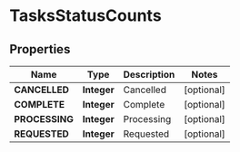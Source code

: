 
# TasksStatusCounts

## Properties
Name | Type | Description | Notes
------------ | ------------- | ------------- | -------------
**CANCELLED** | **Integer** | Cancelled |  [optional]
**COMPLETE** | **Integer** | Complete |  [optional]
**PROCESSING** | **Integer** | Processing |  [optional]
**REQUESTED** | **Integer** | Requested |  [optional]



